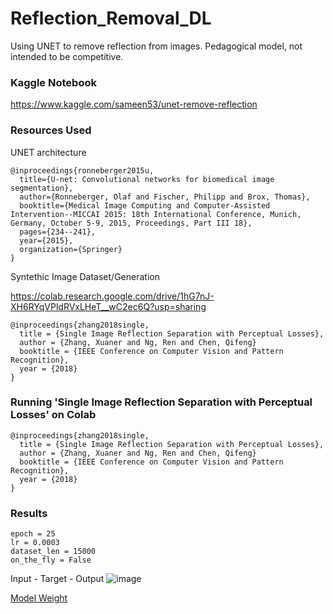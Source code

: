 # Reflection_Removal_DL
Using UNET to remove reflection from images. Pedagogical model, not intended to be competitive.


### Kaggle Notebook

https://www.kaggle.com/sameen53/unet-remove-reflection


### Resources Used

UNET architecture
```
@inproceedings{ronneberger2015u,
  title={U-net: Convolutional networks for biomedical image segmentation},
  author={Ronneberger, Olaf and Fischer, Philipp and Brox, Thomas},
  booktitle={Medical Image Computing and Computer-Assisted Intervention--MICCAI 2015: 18th International Conference, Munich, Germany, October 5-9, 2015, Proceedings, Part III 18},
  pages={234--241},
  year={2015},
  organization={Springer}
}
```

Syntethic Image Dataset/Generation

https://colab.research.google.com/drive/1hG7nJ-XH6RYqVPldRVxLHeT__wC2ec6Q?usp=sharing

```
@inproceedings{zhang2018single,
  title = {Single Image Reflection Separation with Perceptual Losses},
  author = {Zhang, Xuaner and Ng, Ren and Chen, Qifeng}
  booktitle = {IEEE Conference on Computer Vision and Pattern Recognition},
  year = {2018}
}
```



### Running 'Single Image Reflection Separation with Perceptual Losses' on Colab

```
@inproceedings{zhang2018single,
  title = {Single Image Reflection Separation with Perceptual Losses},
  author = {Zhang, Xuaner and Ng, Ren and Chen, Qifeng}
  booktitle = {IEEE Conference on Computer Vision and Pattern Recognition},
  year = {2018}
}
```

### Results
```
epoch = 25
lr = 0.0003
dataset_len = 15000
on_the_fly = False
```

Input - Target - Output
![image](https://github.com/PatchworkProgrammer/Reflection_Removal_DL/assets/83033987/712b5dac-2081-4861-a4a1-94ab4b71e207)

[Model Weight](https://www.kaggle.com/datasets/sameen53/unet-model15k)
